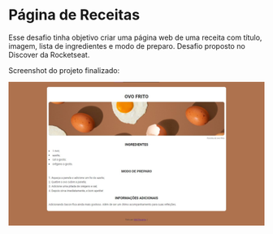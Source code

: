 # Página de Receitas

Esse desafio tinha objetivo criar uma página web de uma receita com título, imagem, lista de ingredientes e modo de preparo.
Desafio proposto no Discover da Rocketseat.

Screenshot do projeto finalizado:

![Página de receitas](assets/screenshot.jpg)